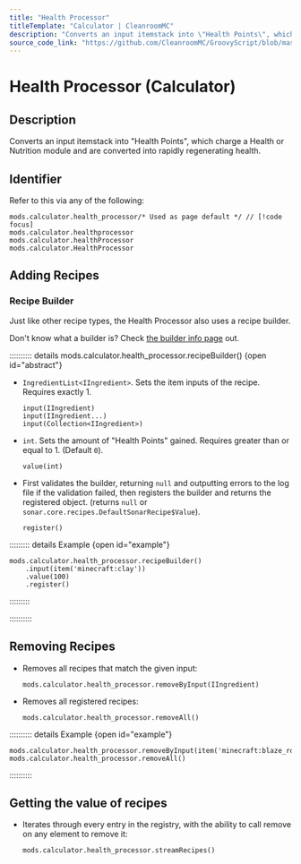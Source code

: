 ```yaml
---
title: "Health Processor"
titleTemplate: "Calculator | CleanroomMC"
description: "Converts an input itemstack into \"Health Points\", which charge a Health or Nutrition module and are converted into rapidly regenerating health."
source_code_link: "https://github.com/CleanroomMC/GroovyScript/blob/master/src/main/java/com/cleanroommc/groovyscript/compat/mods/calculator/HealthProcessor.java"
---
```


# Health Processor (Calculator)

## Description

Converts an input itemstack into \"Health Points\", which charge a Health or Nutrition module and are converted into rapidly regenerating health.

## Identifier

Refer to this via any of the following:

```groovy:no-line-numbers {1}
mods.calculator.health_processor/* Used as page default */ // [!code focus]
mods.calculator.healthprocessor
mods.calculator.healthProcessor
mods.calculator.HealthProcessor
```


## Adding Recipes

### Recipe Builder

Just like other recipe types, the Health Processor also uses a recipe builder.

Don't know what a builder is? Check [the builder info page](../../getting_started/builder.md) out.

:::::::::: details mods.calculator.health_processor.recipeBuilder() {open id="abstract"}
- `IngredientList<IIngredient>`. Sets the item inputs of the recipe. Requires exactly 1.

    ```groovy:no-line-numbers
    input(IIngredient)
    input(IIngredient...)
    input(Collection<IIngredient>)
    ```

- `int`. Sets the amount of "Health Points" gained. Requires greater than or equal to 1. (Default `0`).

    ```groovy:no-line-numbers
    value(int)
    ```

- First validates the builder, returning `null` and outputting errors to the log file if the validation failed, then registers the builder and returns the registered object. (returns `null` or `sonar.core.recipes.DefaultSonarRecipe$Value`).

    ```groovy:no-line-numbers
    register()
    ```

::::::::: details Example {open id="example"}
```groovy:no-line-numbers
mods.calculator.health_processor.recipeBuilder()
    .input(item('minecraft:clay'))
    .value(100)
    .register()
```

:::::::::

::::::::::

## Removing Recipes

- Removes all recipes that match the given input:

    ```groovy:no-line-numbers
    mods.calculator.health_processor.removeByInput(IIngredient)
    ```

- Removes all registered recipes:

    ```groovy:no-line-numbers
    mods.calculator.health_processor.removeAll()
    ```

:::::::::: details Example {open id="example"}
```groovy:no-line-numbers
mods.calculator.health_processor.removeByInput(item('minecraft:blaze_rod'))
mods.calculator.health_processor.removeAll()
```

::::::::::

## Getting the value of recipes

- Iterates through every entry in the registry, with the ability to call remove on any element to remove it:

    ```groovy:no-line-numbers
    mods.calculator.health_processor.streamRecipes()
    ```
